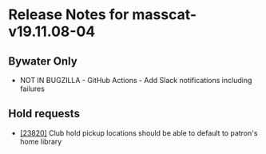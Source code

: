 
# Release Notes for masscat-v19.11.08-04

## Bywater Only

- NOT IN BUGZILLA - GitHub Actions - Add Slack notifications including failures

## Hold requests

- [[23820]](http://bugs.koha-community.org/bugzilla3/show_bug.cgi?id=23820) Club hold pickup locations should be able to default to patron's home library


